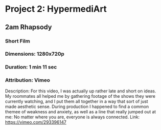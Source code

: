 # Project 2: HypermediArt

## 2am Rhapsody
### Short Film
### Dimensions: 1280x720p   
### Duration: 1 min 11 sec
### Attribution: Vimeo

Description: For this video, I was actually up rather late and short on ideas. My roommates all helped me by gathering footage of the shows they were currently watching, and I put them all together in a way that sort of just made aesthetic sense. During production I happened to find a common themee of weakness and anxiety, as well as a line that really jumped out at me: No matter where you are, everyone is always connected.
Link: https://vimeo.com/293396147
